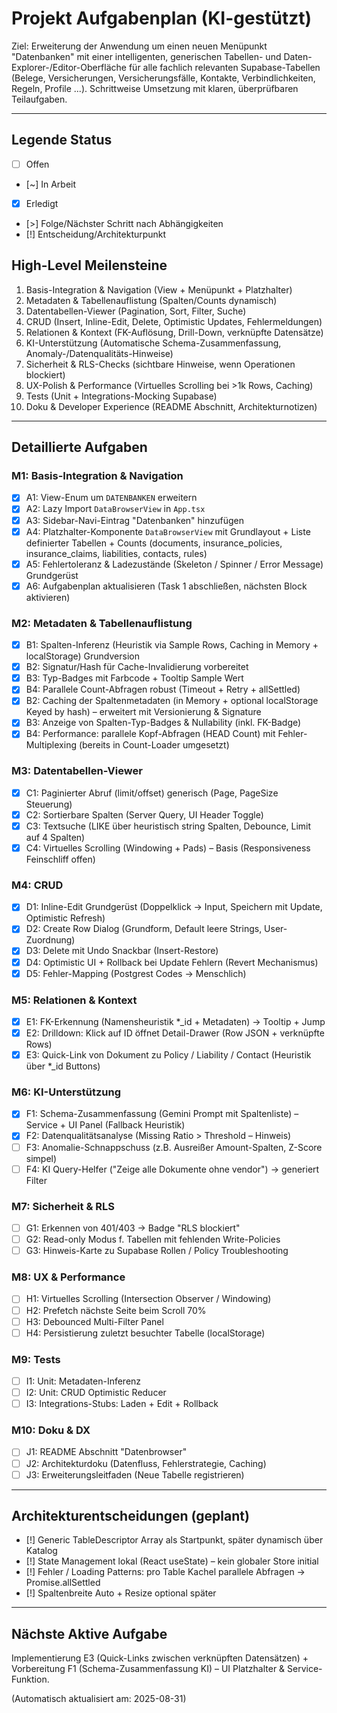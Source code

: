 # Projekt Aufgabenplan (KI-gestützt)

Ziel: Erweiterung der Anwendung um einen neuen Menüpunkt "Datenbanken" mit einer intelligenten, generischen Tabellen- und Daten-Explorer-/Editor-Oberfläche für alle fachlich relevanten Supabase-Tabellen (Belege, Versicherungen, Versicherungsfälle, Kontakte, Verbindlichkeiten, Regeln, Profile ...). Schrittweise Umsetzung mit klaren, überprüfbaren Teilaufgaben.

---
## Legende Status
- [ ] Offen
- [~] In Arbeit
- [x] Erledigt
- [>] Folge/Nächster Schritt nach Abhängigkeiten
- [!] Entscheidung/Architekturpunkt

## High-Level Meilensteine
1. Basis-Integration & Navigation (View + Menüpunkt + Platzhalter)  
2. Metadaten & Tabellenauflistung (Spalten/Counts dynamisch)  
3. Datentabellen-Viewer (Pagination, Sort, Filter, Suche)  
4. CRUD (Insert, Inline-Edit, Delete, Optimistic Updates, Fehlermeldungen)  
5. Relationen & Kontext (FK-Auflösung, Drill-Down, verknüpfte Datensätze)  
6. KI-Unterstützung (Automatische Schema-Zusammenfassung, Anomaly-/Datenqualitäts-Hinweise)  
7. Sicherheit & RLS-Checks (sichtbare Hinweise, wenn Operationen blockiert)  
8. UX-Polish & Performance (Virtuelles Scrolling bei >1k Rows, Caching)  
9. Tests (Unit + Integrations-Mocking Supabase)  
10. Doku & Developer Experience (README Abschnitt, Architekturnotizen)

---
## Detaillierte Aufgaben

### M1: Basis-Integration & Navigation
- [x] A1: View-Enum um `DATENBANKEN` erweitern
- [x] A2: Lazy Import `DataBrowserView` in `App.tsx`
- [x] A3: Sidebar-Navi-Eintrag "Datenbanken" hinzufügen
- [x] A4: Platzhalter-Komponente `DataBrowserView` mit Grundlayout + Liste definierter Tabellen + Counts (documents, insurance_policies, insurance_claims, liabilities, contacts, rules)
- [x] A5: Fehlertoleranz & Ladezustände (Skeleton / Spinner / Error Message) Grundgerüst
- [x] A6: Aufgabenplan aktualisieren (Task 1 abschließen, nächsten Block aktivieren)

### M2: Metadaten & Tabellenauflistung
- [x] B1: Spalten-Inferenz (Heuristik via Sample Rows, Caching in Memory + localStorage) Grundversion
- [x] B2: Signatur/Hash für Cache-Invalidierung vorbereitet
- [x] B3: Typ-Badges mit Farbcode + Tooltip Sample Wert
- [x] B4: Parallele Count-Abfragen robust (Timeout + Retry + allSettled)
- [x] B2: Caching der Spaltenmetadaten (in Memory + optional localStorage Keyed by hash) – erweitert mit Versionierung & Signature
- [x] B3: Anzeige von Spalten-Typ-Badges & Nullability (inkl. FK-Badge)
- [x] B4: Performance: parallele Kopf-Abfragen (HEAD Count) mit Fehler-Multiplexing (bereits in Count-Loader umgesetzt)

### M3: Datentabellen-Viewer
- [x] C1: Paginierter Abruf (limit/offset) generisch (Page, PageSize Steuerung)
- [x] C2: Sortierbare Spalten (Server Query, UI Header Toggle)
- [x] C3: Textsuche (LIKE über heuristisch string Spalten, Debounce, Limit auf 4 Spalten)
- [x] C4: Virtuelles Scrolling (Windowing + Pads) – Basis (Responsiveness Feinschliff offen)

### M4: CRUD
- [x] D1: Inline-Edit Grundgerüst (Doppelklick -> Input, Speichern mit Update, Optimistic Refresh)
- [x] D2: Create Row Dialog (Grundform, Default leere Strings, User-Zuordnung)
- [x] D3: Delete mit Undo Snackbar (Insert-Restore)
- [x] D4: Optimistic UI + Rollback bei Update Fehlern (Revert Mechanismus)
- [x] D5: Fehler-Mapping (Postgrest Codes -> Menschlich)

### M5: Relationen & Kontext
- [x] E1: FK-Erkennung (Namensheuristik *_id + Metadaten) -> Tooltip + Jump
- [x] E2: Drilldown: Klick auf ID öffnet Detail-Drawer (Row JSON + verknüpfte Rows)
- [x] E3: Quick-Link von Dokument zu Policy / Liability / Contact (Heuristik über *_id Buttons)

### M6: KI-Unterstützung
- [x] F1: Schema-Zusammenfassung (Gemini Prompt mit Spaltenliste) – Service + UI Panel (Fallback Heuristik)
- [x] F2: Datenqualitätsanalyse (Missing Ratio > Threshold – Hinweis)
- [ ] F3: Anomalie-Schnappschuss (z.B. Ausreißer Amount-Spalten, Z-Score simpel)
- [ ] F4: KI Query-Helfer ("Zeige alle Dokumente ohne vendor") -> generiert Filter

### M7: Sicherheit & RLS
- [ ] G1: Erkennen von 401/403 -> Badge "RLS blockiert"
- [ ] G2: Read-only Modus f. Tabellen mit fehlenden Write-Policies
- [ ] G3: Hinweis-Karte zu Supabase Rollen / Policy Troubleshooting

### M8: UX & Performance
- [ ] H1: Virtuelles Scrolling (Intersection Observer / Windowing)
- [ ] H2: Prefetch nächste Seite beim Scroll 70%
- [ ] H3: Debounced Multi-Filter Panel
- [ ] H4: Persistierung zuletzt besuchter Tabelle (localStorage)

### M9: Tests
- [ ] I1: Unit: Metadaten-Inferenz
- [ ] I2: Unit: CRUD Optimistic Reducer
- [ ] I3: Integrations-Stubs: Laden + Edit + Rollback

### M10: Doku & DX
- [ ] J1: README Abschnitt "Datenbrowser"
- [ ] J2: Architekturdoku (Datenfluss, Fehlerstrategie, Caching)
- [ ] J3: Erweiterungsleitfaden (Neue Tabelle registrieren)

---
## Architekturentscheidungen (geplant)
- [!] Generic TableDescriptor Array als Startpunkt, später dynamisch über Katalog
- [!] State Management lokal (React useState) – kein globaler Store initial
- [!] Fehler / Loading Patterns: pro Table Kachel parallele Abfragen -> Promise.allSettled
- [!] Spaltenbreite Auto + Resize optional später

---
## Nächste Aktive Aufgabe
Implementierung E3 (Quick-Links zwischen verknüpften Datensätzen) + Vorbereitung F1 (Schema-Zusammenfassung KI) – UI Platzhalter & Service-Funktion.

(Automatisch aktualisiert am: 2025-08-31)
